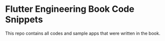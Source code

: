 # Flutter Engineering Book Code Snippets

This repo contains all codes and sample apps that were written in the book.
